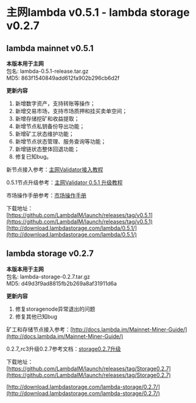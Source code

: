 # 主网lambda v0.5.1 - lambda storage v0.2.7

## lambda mainnet v0.5.1

**本版本用于主网**  
包名: lambda-0.5.1-release.tar.gz   
MD5: 863f1540849add612fa902b296cb6d2f  

**更新内容** 
1. 新增数字资产，支持转账等操作；
2. 新增交易市场，支持市场质押和挂买卖单空间；
3. 新增存储挖矿和收益提取；
4. 新增节点私钥备份导出功能；
5. 新增矿工状态维护功能；
6. 新增节点状态管理、服务查询等功能；
7. 新增链状态整体回退功能；
8. 修复已知bug。


新节点接入参考：[主网Validator接入教程](http://docs.lambda.im/Mainnet-Validator-Guide/)   

0.5.1节点升级参考：[主网Validator 0.5.1 升级教程](http://docs.lambda.im/Mainnet-Validator-Upgrade-Guide/)

市场操作手册参考：[市场操作手册](http://docs.lambda.im/Market-Delegate-Operation-Guide/)

下载地址：  
[https://github.com/LambdaIM/launch/releases/tag/v0.5.1](https://github.com/LambdaIM/launch/releases/tag/v0.5.1)  
[http://download.lambdastorage.com/lambda/0.5.1/](http://download.lambdastorage.com/lambda/0.5.1/)

## lambda storage v0.2.7

**本版本用于主网**  
包名: lambda-storage-0.2.7.tar.gz  
MD5: d49d3f9ad8815fb2b269a8af31911d6a

**更新内容** 
1. 修复storagenode异常退出的问题
2. 修复其他已知bug


矿工和存储节点接入参考：[http://docs.lambda.im/Mainnet-Miner-Guide/](http://docs.lambda.im/Mainnet-Miner-Guide/)   

0.2.7_rc3升级0.2.7参考文档：[storage0.2.7升级](http://docs.lambda.im/Mainnet-Store-Upgrade.md)  

下载地址： 
[https://github.com/LambdaIM/launch/releases/tag/Storage0.2.7](https://github.com/LambdaIM/launch/releases/tag/Storage0.2.7)

[http://download.lambdastorage.com/lambda-storage/0.2.7/](http://download.lambdastorage.com/lambda-storage/0.2.7/)